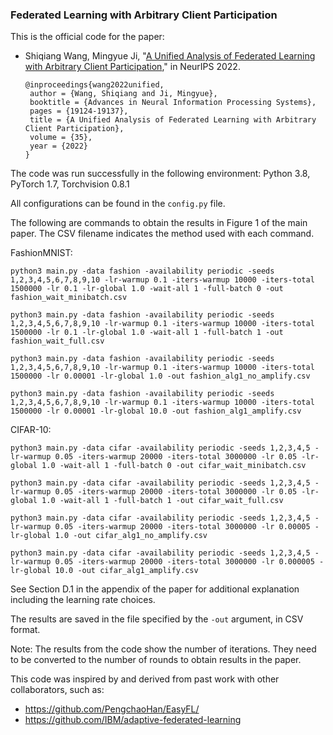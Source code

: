 ### Federated Learning with Arbitrary Client Participation

This is the official code for the paper:
- Shiqiang Wang, Mingyue Ji, "[A Unified Analysis of Federated Learning with Arbitrary Client Participation](https://arxiv.org/abs/2205.13648)," in NeurIPS 2022.
    ```
    @inproceedings{wang2022unified,
     author = {Wang, Shiqiang and Ji, Mingyue},
     booktitle = {Advances in Neural Information Processing Systems},
     pages = {19124-19137},
     title = {A Unified Analysis of Federated Learning with Arbitrary Client Participation},
     volume = {35},
     year = {2022}
    }
    ```

The code was run successfully in the following environment: Python 3.8, PyTorch 1.7, Torchvision 0.8.1

All configurations can be found in the `config.py` file.

The following are commands to obtain the results in Figure 1 of the main paper. The CSV filename indicates the method used with each command.


FashionMNIST:
```
python3 main.py -data fashion -availability periodic -seeds 1,2,3,4,5,6,7,8,9,10 -lr-warmup 0.1 -iters-warmup 10000 -iters-total 1500000 -lr 0.1 -lr-global 1.0 -wait-all 1 -full-batch 0 -out fashion_wait_minibatch.csv

python3 main.py -data fashion -availability periodic -seeds 1,2,3,4,5,6,7,8,9,10 -lr-warmup 0.1 -iters-warmup 10000 -iters-total 1500000 -lr 0.1 -lr-global 1.0 -wait-all 1 -full-batch 1 -out fashion_wait_full.csv

python3 main.py -data fashion -availability periodic -seeds 1,2,3,4,5,6,7,8,9,10 -lr-warmup 0.1 -iters-warmup 10000 -iters-total 1500000 -lr 0.00001 -lr-global 1.0 -out fashion_alg1_no_amplify.csv

python3 main.py -data fashion -availability periodic -seeds 1,2,3,4,5,6,7,8,9,10 -lr-warmup 0.1 -iters-warmup 10000 -iters-total 1500000 -lr 0.00001 -lr-global 10.0 -out fashion_alg1_amplify.csv
```

CIFAR-10:
```
python3 main.py -data cifar -availability periodic -seeds 1,2,3,4,5 -lr-warmup 0.05 -iters-warmup 20000 -iters-total 3000000 -lr 0.05 -lr-global 1.0 -wait-all 1 -full-batch 0 -out cifar_wait_minibatch.csv 

python3 main.py -data cifar -availability periodic -seeds 1,2,3,4,5 -lr-warmup 0.05 -iters-warmup 20000 -iters-total 3000000 -lr 0.05 -lr-global 1.0 -wait-all 1 -full-batch 1 -out cifar_wait_full.csv 

python3 main.py -data cifar -availability periodic -seeds 1,2,3,4,5 -lr-warmup 0.05 -iters-warmup 20000 -iters-total 3000000 -lr 0.00005 -lr-global 1.0 -out cifar_alg1_no_amplify.csv 

python3 main.py -data cifar -availability periodic -seeds 1,2,3,4,5 -lr-warmup 0.05 -iters-warmup 20000 -iters-total 3000000 -lr 0.000005 -lr-global 10.0 -out cifar_alg1_amplify.csv 
```

See Section D.1 in the appendix of the paper for additional explanation including the learning rate choices.

The results are saved in the file specified by the `-out` argument, in CSV format.

Note: The results from the code show the number of iterations. They need to be converted to the number of rounds to obtain results in the paper.

This code was inspired by and derived from past work with other collaborators, such as:
- https://github.com/PengchaoHan/EasyFL/
- https://github.com/IBM/adaptive-federated-learning
